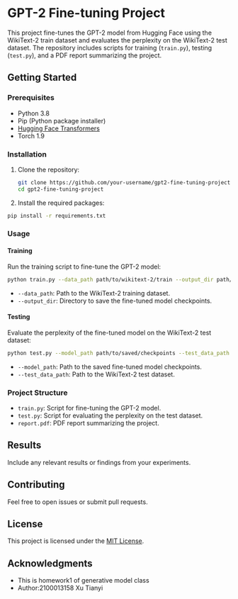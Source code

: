 # GPT-2 Fine-tuning Project

This project fine-tunes the GPT-2 model from Hugging Face using the WikiText-2 train dataset and evaluates the perplexity on the WikiText-2 test dataset. The repository includes scripts for training (`train.py`), testing (`test.py`), and a PDF report summarizing the project. 

## Getting Started

### Prerequisites

- Python 3.8
- Pip (Python package installer)
- [Hugging Face Transformers](https://github.com/huggingface/transformers)
- Torch 1.9

### Installation

1. Clone the repository:

   ```bash
   git clone https://github.com/your-username/gpt2-fine-tuning-project.git
   cd gpt2-fine-tuning-project

2. Install the required packages:

```bash
pip install -r requirements.txt
```

### Usage

#### Training

Run the training script to fine-tune the GPT-2 model:

```bash
python train.py --data_path path/to/wikitext-2/train --output_dir path/to/save/checkpoints
```

- `--data_path`: Path to the WikiText-2 training dataset.
- `--output_dir`: Directory to save the fine-tuned model checkpoints.

#### Testing

Evaluate the perplexity of the fine-tuned model on the WikiText-2 test dataset:

```bash
python test.py --model_path path/to/saved/checkpoints --test_data_path path/to/wikitext-2/test
```

- `--model_path`: Path to the saved fine-tuned model checkpoints.
- `--test_data_path`: Path to the WikiText-2 test dataset.

### Project Structure

- `train.py`: Script for fine-tuning the GPT-2 model.
- `test.py`: Script for evaluating the perplexity on the test dataset.
- `report.pdf`: PDF report summarizing the project.

## Results

Include any relevant results or findings from your experiments.

## Contributing

Feel free to open issues or submit pull requests.

## License

This project is licensed under the [MIT License](https://chat.openai.com/c/LICENSE).

## Acknowledgments

- This is homework1 of generative model class
- Author:2100013158 Xu Tianyi